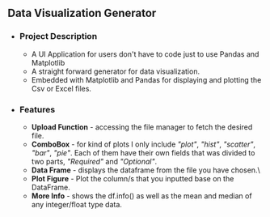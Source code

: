 ## Data Visualization Generator
 - ### Project Description
   - A UI Application for users don't have to code just to use Pandas and Matplotlib
   - A straight forward generator for data visualization. 
   - Embedded with Matplotlib and Pandas for displaying and plotting the Csv or Excel files.
 - ### Features
   - **Upload Function** - accessing the file manager to fetch the desired file.
   - **ComboBox** - for kind of plots I only include _"plot"_, _"hist"_, _"scatter"_, _"bar"_, _"pie"_. Each of them have their own fields that was divided to two parts, _"Required"_ and _"Optional"_.
   - **Data Frame** - displays the dataframe from the file you have chosen.\
   - **Plot Figure** - Plot the column/s that you inputted base on the DataFrame.
   - **More Info** - shows the df.info() as well as the mean and median of any integer/float type data.
